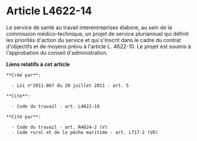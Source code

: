 # Article L4622-14

Le service de santé au travail interentreprises élabore, au sein de la commission médico-technique, un projet de service
pluriannuel qui définit les priorités d'action du service et qui s'inscrit dans le cadre du contrat d'objectifs et de moyens
prévu à l'article L. 4622-10. Le projet est soumis à l'approbation du conseil d'administration.

**Liens relatifs à cet article**

	**Créé par**:

	  - Loi n°2011-867 du 20 juillet 2011 - art. 5

	**Cite**:

	  - Code du travail - art. L4622-10

	**Cité par**:

	  - Code du travail - art. R4624-2 (V)
	  - Code rural et de la pêche maritime - art. L717-2 (VD)
